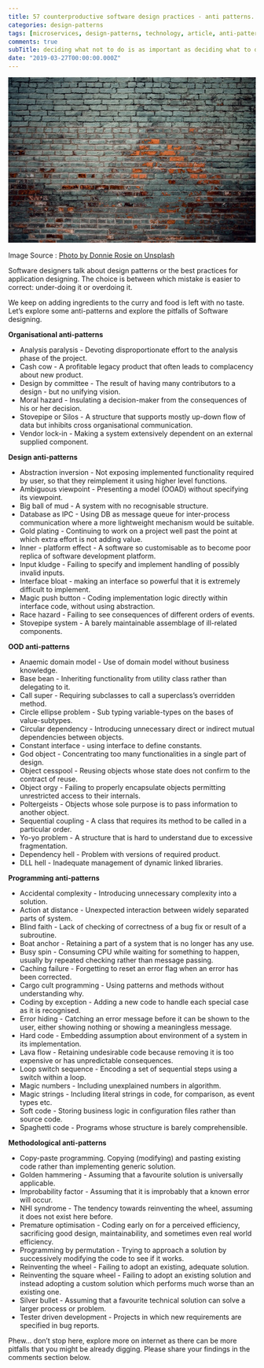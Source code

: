 ```yaml
---
title: 57 counterproductive software design practices - anti patterns.
categories: design-patterns
tags: [microservices, design-patterns, technology, article, anti-patterns]
comments: true
subTitle: deciding what not to do is as important as deciding what to do
date: "2019-03-27T00:00:00.000Z"
---
```


![anti-pattern](anti-pattern-patch.jpg)

Image Source : [Photo by Donnie Rosie on Unsplash](https://unsplash.com/@drosie)

Software designers talk about  design patterns or the best practices for application designing. The choice is between which mistake is easier to correct: under-doing it or overdoing it. 

We keep on adding ingredients to the curry and food is left with no taste. Let’s explore some anti-patterns and explore the pitfalls of Software designing.

**Organisational anti-patterns**

* Analysis paralysis -  Devoting disproportionate effort to the analysis phase of the project.
* Cash cow - A profitable legacy product that often leads to complacency about new product.
* Design by committee - The result of having many contributors to a design - but no unifying vision.
* Moral hazard - Insulating a decision-maker from the consequences of his or her decision.
* Stovepipe or Silos - A structure that supports mostly up-down flow of data but inhibits cross organisational communication.
* Vendor lock-in - Making a system extensively dependent on an external supplied component.

**Design anti-patterns**

* Abstraction inversion - Not exposing implemented functionality required by user, so that they reimplement it using higher level functions.
* Ambiguous viewpoint - Presenting a model (OOAD) without specifying its viewpoint.
* Big ball of mud - A system with no recognisable structure.
* Database as IPC - Using DB as message queue for inter-process communication where a more lightweight mechanism would be suitable.
* Gold plating - Continuing to work on a project well past the point at which extra effort is not adding value.
* Inner - platform effect - A software so customisable as to become poor replica of software development platform.
* Input kludge - Failing to specify and implement handling of possibly invalid inputs.
* Interface bloat - making an interface so powerful that it is extremely difficult to implement.
* Magic push button - Coding implementation logic directly within interface code, without using abstraction.
* Race hazard - Failing to see consequences of different orders of events.
* Stovepipe system -  A barely maintainable assemblage of ill-related components.

**OOD anti-patterns**

* Anaemic domain model - Use of domain model without business knowledge.
* Base bean - Inheriting functionality from utility class rather than delegating to it.
* Call super - Requiring subclasses to call a superclass’s overridden method.
* Circle ellipse problem - Sub typing variable-types on the bases of value-subtypes.
* Circular dependency - Introducing unnecessary direct or indirect mutual dependencies between objects.
* Constant interface - using interface to define constants.
* God object - Concentrating too many functionalities in a single part of design.
* Object cesspool - Reusing objects whose state does not confirm to the contract of reuse.
* Object orgy - Failing to properly encapsulate objects permitting unrestricted access to their internals.
* Poltergeists - Objects whose sole purpose is to pass information to another object.
* Sequential coupling -  A class that requires its method to be called in a particular order.
* Yo-yo problem - A structure that is hard to understand due to excessive fragmentation.
* Dependency hell - Problem with versions of required product.
* DLL hell - Inadequate management of dynamic linked libraries.

**Programming anti-patterns**

* Accidental complexity - Introducing unnecessary complexity into a solution.
* Action at distance - Unexpected interaction between widely separated parts of system.
* Blind faith - Lack of checking of correctness of a bug fix or result of a subroutine.
* Boat anchor - Retaining a part of a system that is no longer has any use.
* Busy spin - Consuming CPU while waiting for something to happen, usually by repeated checking rather than message passing.
* Caching failure - Forgetting to reset an error flag when an error has been corrected.
* Cargo cult programming - Using patterns and methods without understanding why.
* Coding by exception - Adding a new code to handle each special case as it is recognised.
* Error hiding - Catching an error message before it can be shown to the user, either showing nothing or showing a meaningless message.
* Hard code - Embedding assumption about environment of a system in its implementation.
* Lava flow - Retaining undesirable code because removing it is too expensive or has unpredictable consequences.
* Loop switch sequence - Encoding a set of sequential steps using a switch within a loop.
* Magic numbers - Including unexplained numbers in algorithm.
* Magic strings - Including literal strings in code, for comparison, as event types etc.
* Soft code - Storing business logic in configuration files rather than source code.
* Spaghetti code - Programs whose structure is barely comprehensible.

**Methodological anti-patterns**

* Copy-paste programming. Copying (modifying) and pasting existing code rather than implementing generic solution.
* Golden hammering - Assuming that a favourite solution is universally applicable.
* Improbability factor -  Assuming that it is improbably that a known error will occur.
* NHI syndrome - The tendency towards reinventing the wheel, assuming it does not exist here before.
* Premature optimisation -  Coding early on for a perceived efficiency, sacrificing good design, maintainability, and sometimes even real world efficiency.
* Programming by permutation - Trying to approach a solution by successively modifying the code to see if it works.
* Reinventing the wheel - Failing to adopt an existing, adequate solution.
* Reinventing the square wheel - Failing to adopt an  existing solution and instead adopting a custom solution which performs much worse than an existing one.
* Silver bullet - Assuming that a favourite technical solution can solve a larger process or problem.
* Tester driven development - Projects in which new requirements are specified in bug reports.

Phew… don’t stop here, explore more on internet as there can be more pitfalls that you might be already digging. Please share your findings in the comments section below.